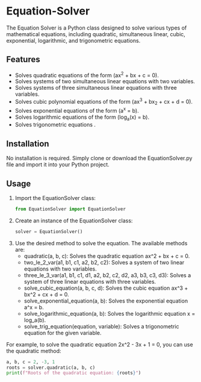 # Equation-Solver
The Equation Solver is a Python class designed to solve various types of mathematical equations, including quadratic, simultaneous linear, cubic, exponential, logarithmic, and trigonometric equations.

  ## Features

- Solves quadratic equations of the form \(ax<sup>2</sup> + bx + c = 0\).
- Solves systems of two simultaneous linear equations with two variables.
- Solves systems of three simultaneous linear equations with three variables.
- Solves cubic polynomial equations of the form \(ax<sup>3</sup> + bx<sub>2</sub> + cx + d = 0\).
- Solves exponential equations of the form \(a<sup>x</sup> = b\).
- Solves logarithmic equations of the form \(log<sub>a</sub>(x) = b\).
- Solves trigonometric equations .


## Installation
No installation is required. Simply clone or download the EquationSolver.py file and import it into your Python project.

## Usage
1. Import the EquationSolver class:
   ```python
   from EquationSolver import EquationSolver

2. Create an instance of the EquationSolver class:
   ```python
   solver = EquationSolver()
3. Use the desired method to solve the equation. The available methods are:
   *  quadratic(a, b, c): Solves the quadratic equation ax^2 + bx + c = 0.
   *  two_le_2_var(a1, b1, c1, a2, b2, c2): Solves a system of two linear equations with two variables.
   *  three_le_3_var(a1, b1, c1, d1, a2, b2, c2, d2, a3, b3, c3, d3): Solves a system of three linear equations with three variables.
   *  solve_cubic_equation(a, b, c, d): Solves the cubic equation ax^3 + bx^2 + cx + d = 0.
   *  solve_exponential_equation(a, b): Solves the exponential equation a^x = b.
   *  solve_logarithmic_equation(a, b): Solves the logarithmic equation x = log_a(b).
   *  solve_trig_equation(equation, variable): Solves a trigonometric equation for the given variable.
  
  For example, to solve the quadratic equation 2x^2 - 3x + 1 = 0, you can use the quadratic method:
  ```python
a, b, c = 2, -3, 1
roots = solver.quadratic(a, b, c)
print(f"Roots of the quadratic equation: {roots}")

